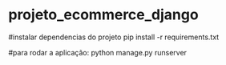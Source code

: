 # projeto_ecommerce_django

#instalar dependencias do projeto pip install -r requirements.txt

#para rodar a aplicação: python manage.py runserver
